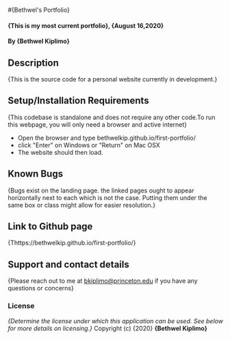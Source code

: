 #{Bethwel's Portfolio}
#### {This is my most current portfolio}, {August 16,2020}
#### By **{Bethwel Kiplimo}**
## Description
{This is the source code for a personal website currently in development.}
## Setup/Installation Requirements
{This codebase is standalone and does not require any other code.To run this webpage, you will only need a browser and active internet}
* Open the browser and type bethwelkip.github.io/first-portfolio/
* click "Enter" on Windows or "Return" on Mac OSX
* The website should then load.

## Known Bugs
{Bugs exist on the landing page. the linked pages ought to appear horizontally next to each which is not the case. Putting them under the same box or class might allow for easier resolution.}
## Link to Github page
{Thttps://bethwelkip.github.io/first-portfolio/}
## Support and contact details
{Please reach out to me at bkiplimo@princeton.edu if you have any questions
or concerns}
### License
*{Determine the license under which this application can be used.  See below for more details on licensing.}*
Copyright (c) {2020} **{Bethwel Kiplimo}**
